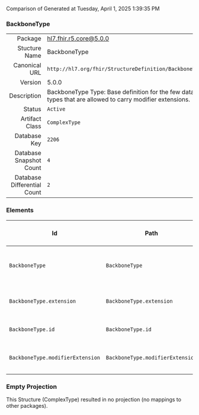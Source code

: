 Comparison of 
Generated at Tuesday, April 1, 2025 1:39:35 PM

### BackboneType

|      |     |
| ---: | --- |
| Package | hl7.fhir.r5.core@5.0.0 |
| Stucture Name | BackboneType |
| Canonical URL | `http://hl7.org/fhir/StructureDefinition/BackboneType` |
| Version | 5.0.0 |
| Description | BackboneType Type: Base definition for the few data types that are allowed to carry modifier extensions. |
| Status | `Active` |
| Artifact Class | `ComplexType` |
| Database Key | `2206` |
| Database Snapshot Count | `4` |
| Database Differential Count | `2` |

### Elements

| Id | Path | Name | Base Path | Short | Cardinality | Collated Type | Binding Strength | Binding Value Set |
| -- | ---- | ---- | --------- | ----- | ----------- | ------------- | ---------------- | ----------------- |
| `BackboneType` | `BackboneType` | `BackboneType` | BackboneType | Base for datatypes that can carry modifier extensions | 0..* | BackboneType |  |  |
| `BackboneType.extension` | `BackboneType.extension` | `extension` | Element.extension | Additional content defined by implementations | 0..* | Extension |  |  |
| `BackboneType.id` | `BackboneType.id` | `id` | Element.id | Unique id for inter-element referencing | 0..1 | id |  |  |
| `BackboneType.modifierExtension` | `BackboneType.modifierExtension` | `modifierExtension` | BackboneType.modifierExtension | Extensions that cannot be ignored even if unrecognized | 0..* | Extension |  |  |
### Empty Projection

This Structure (ComplexType) resulted in no projection (no mappings to other packages).

